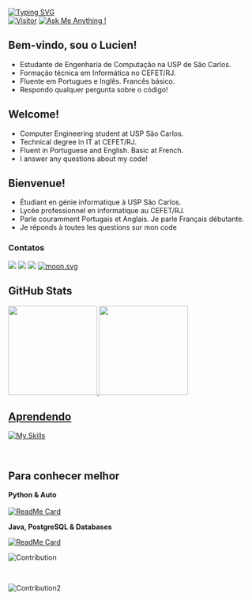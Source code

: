[![Typing SVG](https://readme-typing-svg.herokuapp.com/?lines=Hello+World!;Olá+Mundo!;Bonjour+Monde!;&size=15&color=158fad&duration=4500&font=consolas)](https://git.io/typing-svg) <br>
[![Visitor](https://visitor-badge.laobi.icu/badge?page_id=ala-r-f.ala-r-f)](https://github.com/ala-r-f) [![Ask Me Anything !](https://img.shields.io/badge/Ask%20me-anything-1abc9c.svg)](https://GitHub.com/ala-r-f)
## Bem-vindo, sou o Lucien!
<ul>
  <li>Estudante de Engenharia de Computação na USP de São Carlos.
  <li>Formação técnica em Informática no CEFET/RJ.
  <li>Fluente em Portugues e Inglês. Francês básico. 
  <li>Respondo qualquer pergunta sobre o código!
</ul>

## Welcome!

<ul>
  <li>Computer Engineering student at USP São Carlos.
  <li>Technical degree in IT at CEFET/RJ.
  <li>Fluent in Portuguese and English. Basic at French.
  <li>I answer any questions about my code!
</ul>

## Bienvenue!

<ul>
  <li>Étudiant en génie informatique à USP São Carlos.
  <li>Lycée professionnel en informatique au CEFET/RJ.
  <li>Parle couramment Portugais et Anglais. Je parle Français débutante.
  <li> Je réponds à toutes les questions sur mon code
</ul>

### Contatos
<div>
  <a href="https://br.linkedin.com/in/lucien-rodrigues-franzen-b23959238" target="_blank"><img src="https://img.shields.io/badge/-LinkedIn-%230077B5?style=for-the-badge&logo=linkedin&logoColor=white"></a>  
  <a href="mailto:lucien_franzen@outlook.com"><img src="https://img.shields.io/badge/Microsoft_Outlook-0078D4?style=for-the-badge&logo=microsoft-outlook&logoColor=white"></a>
  <a href="mailto:rodrigues_franzen@usp.br"><img src="https://img.shields.io/badge/Gmail-D14836?style=for-the-badge&logo=gmail&logoColor=white"></a>
  <a href="https://moon-svg.minung.dev">
    <img src="https://moon-svg.minung.dev/moon.svg?size=30&theme=basic" alt="moon.svg" />
  </a>
</div> 

## GitHub Stats
<div align="left">
  <a href="https://github.com/Ala-R-F">
  <img height="180em" src="https://github-readme-stats.vercel.app/api?username=Ala-R-F&show_icons=true&theme=tokyonight&include_all_commits=true&count_private=true&bg_color=DEG,1a1b27,443754"/>
  <img height="180em" src="https://github-readme-stats.vercel.app/api/top-langs/?username=Ala-R-F&layout=compact&langs_count=8&theme=tokyonight"/>
</div>
  
## Aprendendo
  
 [![My Skills](https://skillicons.dev/icons?i=py,html,css,php,c,cpp,java,js,ts,postgres,graphql,sequelize)](https://skillicons.dev)
 
 </br>
 
 ## Para conhecer melhor
 
**Python & Auto**
 </br></br>
 [![ReadMe Card](https://github-readme-stats.vercel.app/api/pin/?username=ala-r-f&repo=auto-screenshot)](https://github.com/ala-r-f/auto-screenshot) </br>
 
**Java, PostgreSQL & Databases**

 [![ReadMe Card](https://github-readme-stats.vercel.app/api/pin/?username=LuisHTVRS&repo=BD_Estacoes-Met)](https://github.com/LuisHTVRS/BD_Estacoes-Met)
 
 ![Contribution](https://github-readme-activity-graph.cyclic.app/graph?username=ala-r-f&theme=react-dark&custom_title=My%20(awesome)%20commits&hide_border=true&area=true)

 </br>
 
 ![Contribution2](http://github-profile-summary-cards.vercel.app/api/cards/profile-details?username=ala-r-f&theme=2077)
